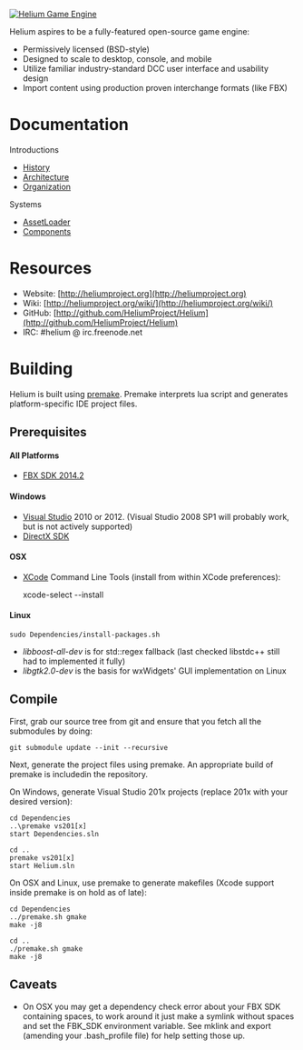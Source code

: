 <a href="http://heliumproject.org/">![Helium Game Engine](https://raw.github.com/HeliumProject/Helium/master/Data/Textures/Helium.png)</a>

Helium aspires to be a fully-featured open-source game engine:
* Permissively licensed (BSD-style)
* Designed to scale to desktop, console, and mobile
* Utilize familiar industry-standard DCC user interface and usability design
* Import content using production proven interchange formats (like FBX)

# Documentation #

Introductions
* [History](Documentation/Intro-History.md)
* [Architecture](Documentation/Intro-Architecture.md)
* [Organization](Documentation/Intro-Organization.md)

Systems
* [AssetLoader](Documentation/System-AssetLoader.md)
* [Components](Documentation/System-Components.md)

# Resources #

* Website: [http://heliumproject.org](http://heliumproject.org)
* Wiki: [http://heliumproject.org/wiki/](http://heliumproject.org/wiki/)
* GitHub: [http://github.com/HeliumProject/Helium](http://github.com/HeliumProject/Helium)
* IRC: #helium @ irc.freenode.net

# Building #

Helium is built using [premake](http://industriousone.com/premake).  Premake interprets lua script and generates platform-specific IDE project files.

## Prerequisites ##

#### All Platforms ####
* [FBX SDK 2014.2](http://usa.autodesk.com/adsk/servlet/pc/item?siteID=123112&id=10775847)

#### Windows ####
* [Visual Studio](http://www.visualstudio.com) 2010 or 2012. (Visual Studio 2008 SP1 will probably work, but is not actively supported)
* [DirectX SDK](http://www.microsoft.com/en-us/download/details.aspx?id=23549)

#### OSX ####
* [XCode](https://developer.apple.com/xcode) Command Line Tools (install from within XCode preferences):

    xcode-select --install

#### Linux ####

    sudo Dependencies/install-packages.sh

* _libboost-all-dev_ is for std::regex fallback (last checked libstdc++ still had to implemented it fully)
* _libgtk2.0-dev_ is the basis for wxWidgets' GUI implementation on Linux

## Compile ##

First, grab our source tree from git and ensure that you fetch all the submodules by doing:

    git submodule update --init --recursive

Next, generate the project files using premake.  An appropriate build of premake is includedin the repository.

On Windows, generate Visual Studio 201x projects (replace 201x with your desired version):

    cd Dependencies
    ..\premake vs201[x]
    start Dependencies.sln
    
    cd ..
    premake vs201[x]
    start Helium.sln

On OSX and Linux, use premake to generate makefiles (Xcode support inside premake is on hold as of late):

    cd Dependencies
    ../premake.sh gmake
    make -j8
    
    cd ..
    ./premake.sh gmake
    make -j8

## Caveats ##

* On OSX you may get a dependency check error about your FBX SDK containing spaces, to work around it just make a symlink without spaces and set the FBK_SDK environment variable.  See mklink and export (amending your .bash_profile file) for help setting those up.
